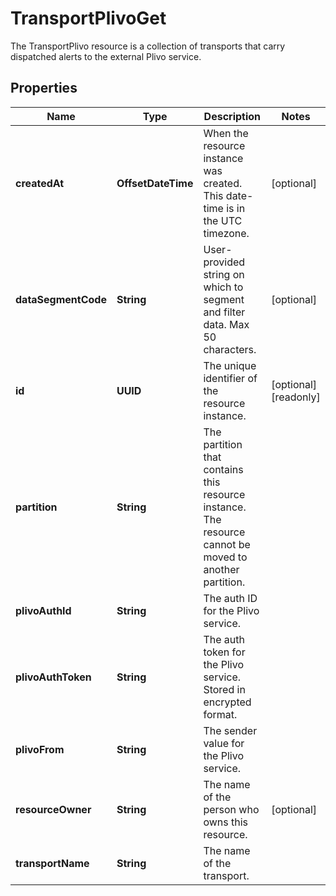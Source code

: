 

# TransportPlivoGet

The TransportPlivo resource is a collection of transports that carry dispatched alerts to the external Plivo service.

## Properties

| Name | Type | Description | Notes |
|------------ | ------------- | ------------- | -------------|
|**createdAt** | **OffsetDateTime** | When the resource instance was created. This date-time is in the UTC timezone. |  [optional] |
|**dataSegmentCode** | **String** | User-provided string on which to segment and filter data. Max 50 characters. |  [optional] |
|**id** | **UUID** | The unique identifier of the resource instance. |  [optional] [readonly] |
|**partition** | **String** | The partition that contains this resource instance. The resource cannot be moved to another partition. |  |
|**plivoAuthId** | **String** | The auth ID for the Plivo service. |  |
|**plivoAuthToken** | **String** | The auth token for the Plivo service. Stored in encrypted format. |  |
|**plivoFrom** | **String** | The sender value for the Plivo service. |  |
|**resourceOwner** | **String** | The name of the person who owns this resource. |  [optional] |
|**transportName** | **String** | The name of the transport. |  |



